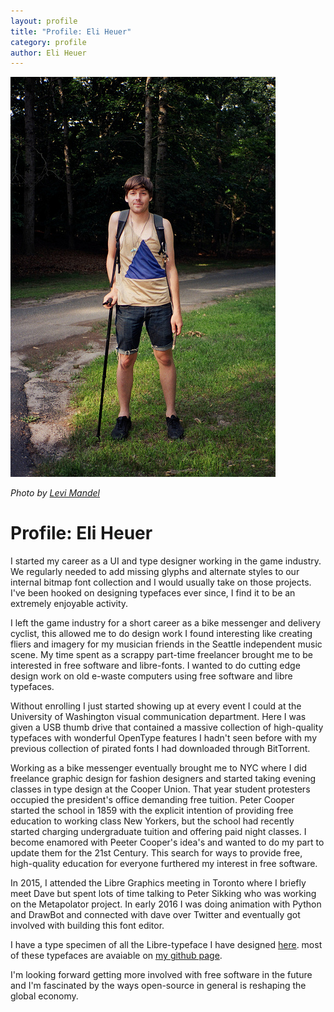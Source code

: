 ```yaml
---
layout: profile
title: "Profile: Eli Heuer"
category: profile
author: Eli Heuer
---
```


![Photo by Levi Mandel](../files/img/eli.jpg)

_Photo by [Levi Mandel](http://levimandel.com/)_

# Profile: Eli Heuer

I started my career as a UI and type designer working in the game industry. We regularly needed to add missing glyphs and alternate styles to our internal bitmap font collection and I would usually take on those projects. I've been hooked on designing typefaces ever since, I find it to be an extremely enjoyable activity. 

I left the game industry for a short career as a bike messenger and delivery cyclist, this allowed me to do design work I found interesting like creating fliers and imagery for my musician friends in the Seattle independent music scene. My time spent as a scrappy part-time freelancer brought me to be interested in free software and libre-fonts. I wanted to do cutting edge design work on old e-waste computers using free software and libre typefaces.

Without enrolling I just started showing up at every event I could at the University of Washington visual communication department. Here I was given a USB thumb drive that contained a massive collection of high-quality typefaces with wonderful OpenType features I hadn't seen before with my previous collection of pirated fonts I had downloaded through BitTorrent. 

Working as a bike messenger eventually brought me to NYC where I did freelance graphic design for fashion designers and started taking evening classes in type design at the Cooper Union. That year student protesters occupied the president's office demanding free tuition. Peter Cooper started the school in 1859 with the explicit intention of providing free education to working class New Yorkers, but the school had recently started charging undergraduate tuition and offering paid night classes. I become enamored with Peeter Cooper's idea's and wanted to do my part to update them for the 21st Century. This search for ways to provide free, high-quality education for everyone furthered my interest in free software.

In 2015, I attended the Libre Graphics meeting in Toronto where I briefly meet Dave but spent lots of time talking to Peter Sikking who was working on the Metapolator project. In early 2016 I was doing animation with Python and DrawBot and connected with dave over Twitter and eventually got involved with building this font editor. 

I have a type specimen of all the Libre-typeface I have designed [here](https://github.com/eliheuer/type-specimens/blob/master/Eli_Heuer_Type_Specimen.pdf). most of these typefaces are avaiable on [my github page](https://github.com/eliheuer).  

I'm looking forward getting more involved with free software in the future and I'm fascinated by the ways open-source in general is reshaping the global economy. 
